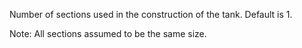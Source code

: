 ﻿Number of sections used in the construction of the tank. Default is 1.

Note: All sections assumed to be the same size.
